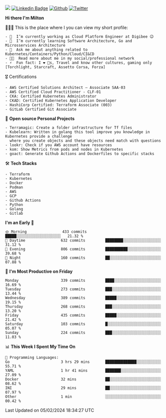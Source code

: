 ![](https://komarev.com/ghpvc/?username=miltlima&color=blueviolet) [![Linkedin Badge](https://img.shields.io/badge/-LinkedIn-blue?style=flat-square&logo=Linkedin&logoColor=white&link=https://www.linkedin.com/in/miltonlimaj/)](https://www.linkedin.com/in/miltonlimaj/) [![Github](https://img.shields.io/github/followers/miltlima?style=social)](https://github.com/miltlima?tab=followers) [![Twitter](https://img.shields.io/twitter/follow/milt_lima?style=social)](https://twitter.com/milt_lima)
 


     
**Hi there I'm Milton**

👨🏽‍💻 This is the place where I you can view my short profile:
```text
- 🔭  I’m currently working as Cloud Platform Engineer at Digibee 😉
- 🌱  I’m currently learning Software Architecture, Go and Microsservices Architecture
- 💬  Ask me about anything related to Kubernetes/Containers/Python/Cloud/CI&CD
- 👨‍💻  Read more about me in my social/professional network
- ⚡  Fun fact: I ❤️ 🐶s, Travel and know other cultures, gaming only [Torchlight, Starcraft, Assetto Corsa, Forza]
```
🎖 Certifications
```text
- AWS Certified Solutions Architect – Associate SAA-03
- AWS Certified Cloud Practitioner - CLF-01
- CKA: Certified Kubernetes Administrator
- CKAD: Certified Kubernetes Application Developer
- HashiCorp Certified: Terraform Associate (003)
- GitLab Certified Git Associate
```
📐 **Open source Personal Projects**

```text
- Terramagic: Create a folder infrastructure for Tf files
- Kubelearn: Written in golang this tool improve you knowledge in Kubernetes provide a challenge
  where you create objects and these objects need match with questions
- lookr: Check if you AWS account have resources
- kom: Show Metrics from pods and nodes in Kubernetes
- goact: Generate Github Actions and Dockerfiles to specific stacks
```
🛠 **Tech Stacks**

```text
- Terraform
- Kubernetes
- Docker
- Podman
- AWS
- GCP
- Github Actions
- Python
- Golang
- Gitlab
```         

<!--START_SECTION:waka-->
**I'm an Early 🐤** 

```text
🌞 Morning                433 commits         █████░░░░░░░░░░░░░░░░░░░░   21.32 % 
🌆 Daytime                632 commits         ████████░░░░░░░░░░░░░░░░░   31.12 % 
🌃 Evening                806 commits         ██████████░░░░░░░░░░░░░░░   39.68 % 
🌙 Night                  160 commits         ██░░░░░░░░░░░░░░░░░░░░░░░   07.88 % 
```
📅 **I'm Most Productive on Friday** 

```text
Monday                   339 commits         ████░░░░░░░░░░░░░░░░░░░░░   16.69 % 
Tuesday                  273 commits         ███░░░░░░░░░░░░░░░░░░░░░░   13.44 % 
Wednesday                389 commits         █████░░░░░░░░░░░░░░░░░░░░   19.15 % 
Thursday                 268 commits         ███░░░░░░░░░░░░░░░░░░░░░░   13.20 % 
Friday                   435 commits         █████░░░░░░░░░░░░░░░░░░░░   21.42 % 
Saturday                 103 commits         █░░░░░░░░░░░░░░░░░░░░░░░░   05.07 % 
Sunday                   224 commits         ███░░░░░░░░░░░░░░░░░░░░░░   11.03 % 
```


📊 **This Week I Spent My Time On** 

```text
💬 Programming Languages: 
Go                       3 hrs 29 mins       ██████████████░░░░░░░░░░░   55.71 % 
YAML                     1 hr 41 mins        ███████░░░░░░░░░░░░░░░░░░   27.09 % 
Docker                   32 mins             ██░░░░░░░░░░░░░░░░░░░░░░░   08.62 % 
INI                      29 mins             ██░░░░░░░░░░░░░░░░░░░░░░░   07.97 % 
Other                    1 min               ░░░░░░░░░░░░░░░░░░░░░░░░░   00.42 % 
```


 Last Updated on 05/02/2024 18:34:27 UTC
<!--END_SECTION:waka-->
